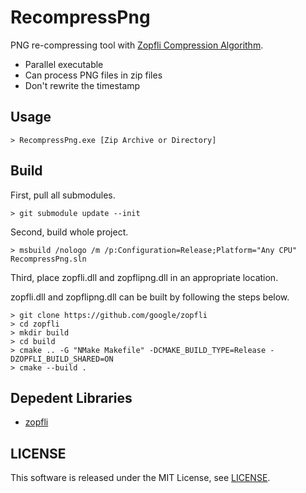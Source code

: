 RecompressPng
=============

PNG re-compressing tool with [Zopfli Compression Algorithm](https://github.com/google/zopfli "google/zopfli").

- Parallel executable
- Can process PNG files in zip files
- Don't rewrite the timestamp


## Usage

```shell
> RecompressPng.exe [Zip Archive or Directory]
```


## Build

First, pull all submodules.

```shell
> git submodule update --init
```

Second, build whole project.

```shell
> msbuild /nologo /m /p:Configuration=Release;Platform="Any CPU" RecompressPng.sln
```

Third, place zopfli.dll and zopflipng.dll in an appropriate location.

zopfli.dll and zopflipng.dll can be built by following the steps below.

```shell
> git clone https://github.com/google/zopfli
> cd zopfli
> mkdir build
> cd build
> cmake .. -G "NMake Makefile" -DCMAKE_BUILD_TYPE=Release -DZOPFLI_BUILD_SHARED=ON
> cmake --build .
```


## Depedent Libraries

- [zopfli](https://github.com/google/zopfli "google/zopfli")


## LICENSE

This software is released under the MIT License, see [LICENSE](LICENSE "LICENSE").

